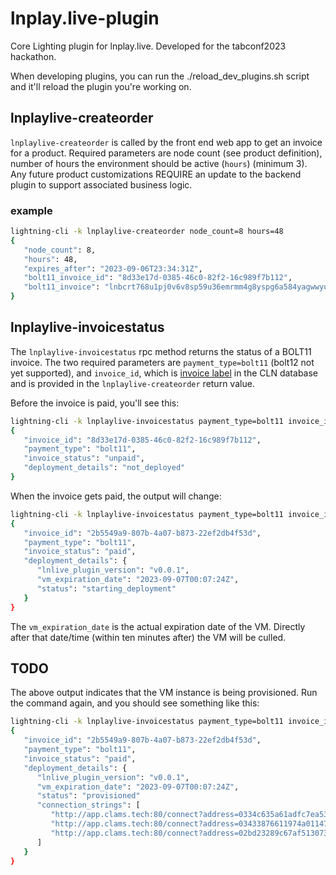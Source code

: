 # lnplay.live-plugin

Core Lighting plugin for lnplay.live. Developed for the tabconf2023 hackathon.

When developing plugins, you can run the ./reload_dev_plugins.sh script and it'll reload the plugin you're working on.

## lnplaylive-createorder

`lnplaylive-createorder` is called by the front end web app to get an invoice for a product. Required parameters are node count (see product definition), number of hours the environment should be active (`hours`) (minimum 3). Any future product customizations REQUIRE an update to the backend plugin to support associated business logic.

### example

```bash
lightning-cli -k lnplaylive-createorder node_count=8 hours=48
{
   "node_count": 8,
   "hours": 48,
   "expires_after": "2023-09-06T23:34:31Z",
   "bolt11_invoice_id": "8d33e17d-0385-46c0-82f2-16c989f7b112",
   "bolt11_invoice": "lnbcrt768u1pj0v6v8sp59u36emrmm4g8yspg6a584yagwwyuzmjjgvfsefruan457xrl9mmspp53ms372dg6lnxyr0jal2hla8ljwhcrck3lej9gngerjjxpts6ehqqdpcd3h8qmrp0yhxc6tkv5sz6gpcyphx7er9wvsxvmmjyq6rsgrgda6hyuewxqzfvcqp29qxpqysgqc8tw7v0ddjn9kctg9xsx9925yl2fnwzstrylle8yhpq3fccwjlxz57rf6tyx627f3u54pkec4em6vnjekf4ayngcr6uylt24xlstkesp4407tz"
}
```

## lnplaylive-invoicestatus

The `lnplaylive-invoicestatus` rpc method returns the status of a BOLT11 invoice. The two required parameters are `payment_type=bolt11` (bolt12 not yet supported), and `invoice_id`, which is [invoice label](https://docs.corelightning.org/reference/lightning-invoice) in the CLN database and is provided in the `lnplaylive-createorder` return value.

Before the invoice is paid, you'll see this:

```bash
lightning-cli -k lnplaylive-invoicestatus payment_type=bolt11 invoice_id=8d33e17d-0385-46c0-82f2-16c989f7b112
{
   "invoice_id": "8d33e17d-0385-46c0-82f2-16c989f7b112",
   "payment_type": "bolt11",
   "invoice_status": "unpaid",
   "deployment_details": "not_deployed"
}
```

When the invoice gets paid, the output will change:

```bash
lightning-cli -k lnplaylive-invoicestatus payment_type=bolt11 invoice_id=2b5549a9-807b-4a07-b873-22ef2db4f53d
{
   "invoice_id": "2b5549a9-807b-4a07-b873-22ef2db4f53d",
   "payment_type": "bolt11",
   "invoice_status": "paid",
   "deployment_details": {
      "lnlive_plugin_version": "v0.0.1",
      "vm_expiration_date": "2023-09-07T00:07:24Z",
      "status": "starting_deployment"
   }
}
```

The `vm_expiration_date` is the actual expiration date of the VM. Directly after that date/time (within ten minutes after) the VM will be culled.

## TODO

The above output indicates that the VM instance is being provisioned. Run the command again, and you should see something like this:

```bash
lightning-cli -k lnplaylive-invoicestatus payment_type=bolt11 invoice_id=2b5549a9-807b-4a07-b873-22ef2db4f53d
{
   "invoice_id": "2b5549a9-807b-4a07-b873-22ef2db4f53d",
   "payment_type": "bolt11",
   "invoice_status": "paid",
   "deployment_details": {
      "lnlive_plugin_version": "v0.0.1",
      "vm_expiration_date": "2023-09-07T00:07:24Z",
      "status": "provisioned"
      "connection_strings": [
         "http://app.clams.tech:80/connect?address=0334c635a61adfc7ea53a0c20a808002c732da05506e248b5582238d0e9c43bebb@127.0.0.1:6001&type=direct&value=ws:&rune=gJIrc38yC277E_bwolwBcXhI6YEX7LVv0YjxIkkswME9NSZtZXRob2QvbGlzdGRhdGFzdG9yZSZtZXRob2RebGlzdHxtZXRob2ReZ2V0fG1ldGhvZD13YWl0YW55aW52b2ljZXxtZXRob2Q9d2FpdGludm9pY2V8bWV0aG9kPWxpc3RwYXlzfG1ldGhvZD13YWl0YW55aW52b2ljZXxtZXRob2Q9d2FpdGludm9pY2V8bWV0aG9kPWludm9pY2V8bWV0aG9kXm9mZmVyfG1ldGhvZD1wYXl8bWV0aG9kPWZldGNoaW52b2ljZXxtZXRob2Q9Y3JlYXRlaW52b2ljZXxtZXRob2R-YmtwciZyYXRlPTYw",
         "http://app.clams.tech:80/connect?address=03433876611974a0114790570072960f42ec3853d104f7d6be6a1dc256e9a21fab@127.0.0.1:6002&type=direct&value=ws:&rune=gQ_ER59JiMEAze11IXNE6pYJOCAdM3D6gmEj1Q8neaA9NSZtZXRob2QvbGlzdGRhdGFzdG9yZSZtZXRob2RebGlzdHxtZXRob2ReZ2V0fG1ldGhvZD13YWl0YW55aW52b2ljZXxtZXRob2Q9d2FpdGludm9pY2V8bWV0aG9kPWxpc3RwYXlzfG1ldGhvZD13YWl0YW55aW52b2ljZXxtZXRob2Q9d2FpdGludm9pY2V8bWV0aG9kPWludm9pY2V8bWV0aG9kXm9mZmVyfG1ldGhvZD1wYXl8bWV0aG9kPWZldGNoaW52b2ljZXxtZXRob2Q9Y3JlYXRlaW52b2ljZXxtZXRob2R-YmtwcnxtZXRob2Q9bGlzdHByaXNtc3xtZXRob2Q9Y3JlYXRlcHJpc20mcmF0ZT02MA==",
         "http://app.clams.tech:80/connect?address=02bd23289c67af513073022b10fefab925b3d75f796cdcae11feb3a4a32c622cf3@127.0.0.1:6003&type=direct&value=ws:&rune=uGEqAvbAEh2PXEwQCyokG2o3XWPxtm290kqShxxNUNE9NSZtZXRob2QvbGlzdGRhdGFzdG9yZSZtZXRob2RebGlzdHxtZXRob2ReZ2V0fG1ldGhvZD13YWl0YW55aW52b2ljZXxtZXRob2Q9d2FpdGludm9pY2V8bWV0aG9kPWxpc3RwYXlzfG1ldGhvZD13YWl0YW55aW52b2ljZXxtZXRob2Q9d2FpdGludm9pY2V8bWV0aG9kPWludm9pY2V8bWV0aG9kXm9mZmVyfG1ldGhvZD1wYXl8bWV0aG9kPWZldGNoaW52b2ljZXxtZXRob2Q9Y3JlYXRlaW52b2ljZXxtZXRob2R-YmtwciZyYXRlPTYw"
      ]
   }
}
```